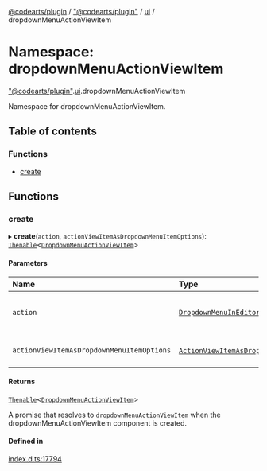 [@codearts/plugin](../README.md) / ["@codearts/plugin"](_codearts_plugin_.md) / [ui](codearts_plugin_.ui.md) / dropdownMenuActionViewItem

# Namespace: dropdownMenuActionViewItem

["@codearts/plugin"](_codearts_plugin_.md).[ui](codearts_plugin_.ui.md).dropdownMenuActionViewItem

Namespace for dropdownMenuActionViewItem.

## Table of contents

### Functions

- [create](codearts_plugin_.ui.dropdownMenuActionViewItem.md#create)

## Functions

### create

▸ **create**(`action`, `actionViewItemAsDropdownMenuItemOptions`): [`Thenable`](../interfaces/Thenable.md)<[`DropdownMenuActionViewItem`](../interfaces/codearts_plugin_.ui.DropdownMenuActionViewItem-1.md)\>

#### Parameters

| Name | Type | Description |
| :------ | :------ | :------ |
| `action` | [`DropdownMenuInEditorOptions`](../interfaces/codearts_plugin_.ui.DropdownMenuInEditorOptions.md) | Action parameters required for creating a dropdownMenuActionViewItem component. |
| `actionViewItemAsDropdownMenuItemOptions` | [`ActionViewItemAsDropdownMenuItemOptions`](../interfaces/codearts_plugin_.ui.ActionViewItemAsDropdownMenuItemOptions.md)[] | Configuration parameters of the custom dropdown menu item component. |

#### Returns

[`Thenable`](../interfaces/Thenable.md)<[`DropdownMenuActionViewItem`](../interfaces/codearts_plugin_.ui.DropdownMenuActionViewItem-1.md)\>

A promise that resolves to `dropdownMenuActionViewItem` when the dropdownMenuActionViewItem component is created.

#### Defined in

[index.d.ts:17794](https://github.com/shuyaqian/cloudide-plugin-api/blob/3fbdd11/index.d.ts#L17794)
